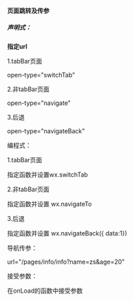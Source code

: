 #### 页面跳转及传参

##### 声明式：

**指定url**

1.tabBar页面

open-type="switchTab"

2.非tabBar页面

open-type="navigate"

3.后退

open-type="navigateBack"

编程式：

1.tabBar页面

指定函数并设置wx.switchTab

2.非tabBar页面

指定函数并设置 wx.navigateTo

3.后退

指定函数并设置   wx.navigateBack({ data:1})

导航传参：

url="/pages/info/info?name=zs&age=20"

接受参数：

在onLoad的函数中接受参数